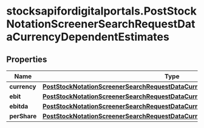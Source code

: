 # stocksapifordigitalportals.PostStockNotationScreenerSearchRequestDataCurrencyDependentEstimates

## Properties

Name | Type | Description | Notes
------------ | ------------- | ------------- | -------------
**currency** | [**PostStockNotationScreenerSearchRequestDataCurrencyDependentEstimatesCurrency**](PostStockNotationScreenerSearchRequestDataCurrencyDependentEstimatesCurrency.md) |  | 
**ebit** | [**PostStockNotationScreenerSearchRequestDataCurrencyDependentEstimatesEbit**](PostStockNotationScreenerSearchRequestDataCurrencyDependentEstimatesEbit.md) |  | [optional] 
**ebitda** | [**PostStockNotationScreenerSearchRequestDataCurrencyDependentEstimatesEbitda**](PostStockNotationScreenerSearchRequestDataCurrencyDependentEstimatesEbitda.md) |  | [optional] 
**perShare** | [**PostStockNotationScreenerSearchRequestDataCurrencyDependentEstimatesPerShare**](PostStockNotationScreenerSearchRequestDataCurrencyDependentEstimatesPerShare.md) |  | [optional] 


